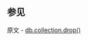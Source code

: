 ## 参见

原文 - [db.collection.drop()]( https://docs.mongodb.com/manual/reference/method/db.collection.drop/ )

